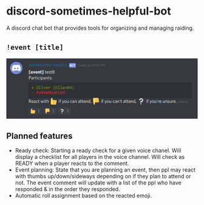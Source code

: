 # discord-sometimes-helpful-bot
A discord chat bot that provides tools for organizing and managing raiding.


## `!event [title]`

![](assets/event.png)


## Planned features

* Ready check: Starting a ready check for a given voice chanel. Will display a checklist for all players in the voice channel. Will check as READY when a player reacts to the comment.
* Event planning: State that you are planning an event, then ppl may react with thumbs up/down/sideways depending on if they plan to attend or not. The event comment will update with a list of the ppl who have responded & in the order they responded.
* Automatic roll assignment based on the reacted emoji. 
